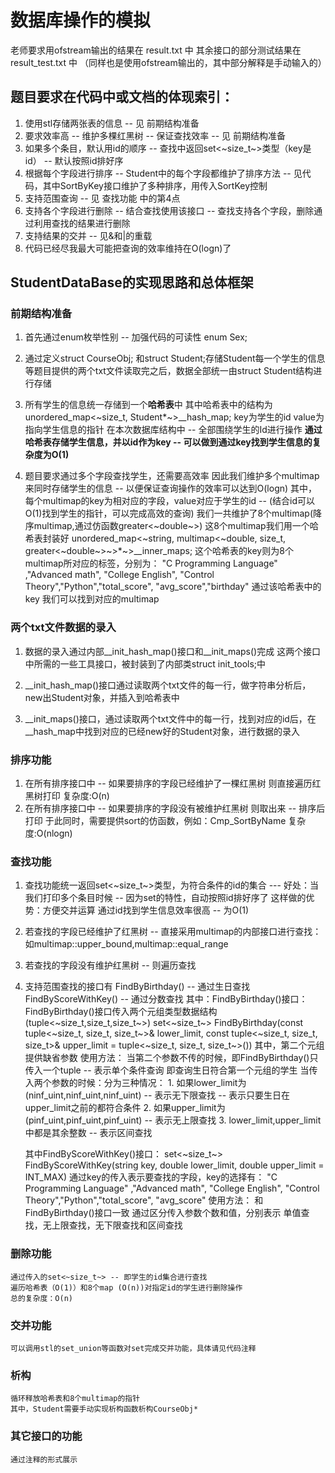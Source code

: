 # 数据库操作的模拟

老师要求用ofstream输出的结果在 result.txt 中
其余接口的部分测试结果在 result_test.txt 中 （同样也是使用ofstream输出的，其中部分解释是手动输入的）

## 题目要求在代码中或文档的体现索引：
1. 使用stl存储两张表的信息 -- 见 前期结构准备
2. 要求效率高 -- 维护多棵红黑树 -- 保证查找效率 -- 见 前期结构准备
3. 如果多个条目，默认用id的顺序 -- 查找中返回set<~size_t~>类型（key是id） -- 默认按照id排好序
4. 根据每个字段进行排序 -- Student中的每个字段都维护了排序方法 -- 见代码，其中SortByKey接口维护了多种排序，用传入SortKey控制
5. 支持范围查询 -- 见 查找功能 中的第4点
6. 支持各个字段进行删除 -- 结合查找使用该接口 -- 查找支持各个字段，删除通过利用查找的结果进行删除
7. 支持结果的交并 -- 见&和|的重载
8. 代码已经尽我最大可能把查询的效率维持在O(logn)了


## StudentDataBase的实现思路和总体框架
### 前期结构准备
1. 首先通过enum枚举性别 -- 加强代码的可读性 enum Sex;

2. 通过定义struct CourseObj; 和struct Student;存储Student每一个学生的信息
	等题目提供的两个txt文件读取完之后，数据全部统一由struct Student结构进行存储
	
3. 所有学生的信息统一存储到一个**哈希表**中
	其中哈希表中的结构为 unordered_map<~size_t, Student*~>__hash_map;
	key为学生的id
	value为指向学生信息的指针
	在本次数据库结构中 -- 全部围绕学生的Id进行操作
	**通过哈希表存储学生信息，并以id作为key -- 可以做到通过key找到学生信息的复杂度为O(1)**

4. 题目要求通过多个字段查找学生，还需要高效率
	因此我们维护多个multimap来同时存储学生的信息 -- 以便保证查询操作的效率可以达到O(logn)
	其中，每个multimap的key为相对应的字段，value对应于学生的id -- (结合id可以O(1)找到学生的指针，可以完成高效的查询)
	我们一共维护了8个multimap(降序multimap,通过仿函数greater<~double~>)
	这8个multimap我们用一个哈希表封装好
	unordered_map<~string, multimap<~double, size_t, greater<~double~>~>*~>__inner_maps;
	这个哈希表的key则为8个multimap所对应的标签，分别为：
	"C Programming Language" ,"Advanced math", "College English",
		"Control Theory","Python","total_score", "avg_score","birthday"
	通过该哈希表中的key 我们可以找到对应的multimap

### 两个txt文件数据的录入
1. 数据的录入通过内部__init_hash_map()接口和__init_maps()完成
	这两个接口中所需的一些工具接口，被封装到了内部类struct init_tools;中

2. __init_hash_map()接口通过读取两个txt文件的每一行，做字符串分析后，new出Student对象，并插入到哈希表中

3. __init_maps()接口，通过读取两个txt文件中的每一行，找到对应的id后，在__hash_map中找到对应的已经new好的Student对象，进行数据的录入

### 排序功能
1. 在所有排序接口中 -- 如果要排序的字段已经维护了一棵红黑树
	则直接遍历红黑树打印
	复杂度:O(n)
2. 在所有排序接口中 -- 如果要排序的字段没有被维护红黑树
	则取出来 -- 排序后打印
	于此同时，需要提供sort的仿函数，例如：Cmp_SortByName
	复杂度:O(nlogn)

### 查找功能 
1. 查找功能统一返回set<~size_t~>类型，为符合条件的id的集合 --- 好处：当我们打印多个条目时候 -- 因为set的特性，自动按照id排好序了
	这样做的优势：方便交并运算 
	通过id找到学生信息效率很高 -- 为O(1)
2. 若查找的字段已经维护了红黑树 -- 直接采用multimap的内部接口进行查找：如multimap::upper_bound,multimap::equal_range
3. 若查找的字段没有维护红黑树 -- 则遍历查找

4. 支持范围查找的接口有 FindByBirthday() -- 通过生日查找
					  FindByScoreWithKey() -- 通过分数查找
	其中：FindByBirthday()接口：
		FindByBirthday()接口传入两个元组类型数据结构 (tuple<~size_t,size_t,size_t~>)
		set<~size_t~> FindByBirthday(const tuple<~size_t, size_t, size_t~>& lower_limit,
			const tuple<~size_t, size_t, size_t>& upper_limit = tuple<~size_t, size_t, size_t~>())
		其中，第二个元组提供缺省参数
	使用方法：
		当第二个参数不传的时候，即FindByBirthday()只传入一个tuple -- 表示单个条件查询
		即查询生日符合第一个元组的学生
		当传入两个参数的时候：分为三种情况：
			1. 如果lower_limit为(ninf_uint,ninf_uint,ninf_uint) -- 表示无下限查找 -- 表示只要生日在upper_limit之前的都符合条件
			2. 如果upper_limit为(pinf_uint,pinf_uint,pinf_uint) -- 表示无上限查找
			3. lower_limit,upper_limit中都是其余整数 -- 表示区间查找

	其中FindByScoreWithKey()接口：
		set<~size_t~> FindByScoreWithKey(string key, double lower_limit, double upper_limit = INT_MAX)
		通过key的传入表示要查找的字段，key的选择有：
		"C Programming Language" ,"Advanced math", "College English",
		"Control Theory","Python","total_score", "avg_score"
	使用方法：
		和FindByBirthday()接口一致
		通过区分传入参数个数和值，分别表示 单值查找，无上限查找，无下限查找和区间查找

### 删除功能
	通过传入的set<~size_t~> -- 即学生的id集合进行查找
	遍历哈希表（O(1)）和8个map (O(n))对指定id的学生进行删除操作
	总的复杂度：O(n)

### 交并功能
	可以调用stl的set_union等函数对set完成交并功能，具体请见代码注释

### 析构
	循环释放哈希表和8个multimap的指针
	其中，Student需要手动实现析构函数析构CourseObj*

### 其它接口的功能
	通过注释的形式展示
